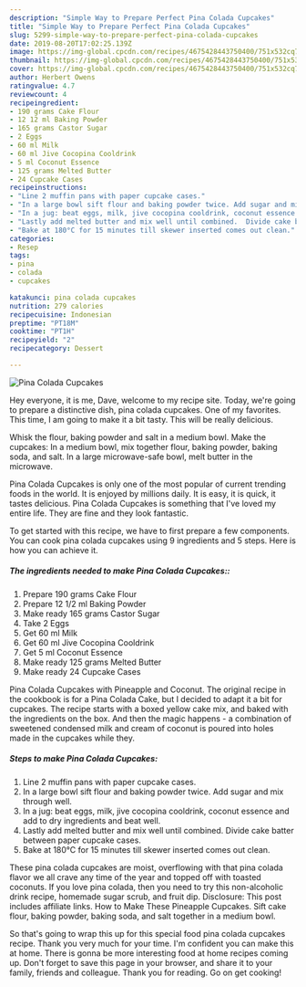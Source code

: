 ```yaml
---
description: "Simple Way to Prepare Perfect Pina Colada Cupcakes"
title: "Simple Way to Prepare Perfect Pina Colada Cupcakes"
slug: 5299-simple-way-to-prepare-perfect-pina-colada-cupcakes
date: 2019-08-20T17:02:25.139Z
image: https://img-global.cpcdn.com/recipes/4675428443750400/751x532cq70/pina-colada-cupcakes-recipe-main-photo.jpg
thumbnail: https://img-global.cpcdn.com/recipes/4675428443750400/751x532cq70/pina-colada-cupcakes-recipe-main-photo.jpg
cover: https://img-global.cpcdn.com/recipes/4675428443750400/751x532cq70/pina-colada-cupcakes-recipe-main-photo.jpg
author: Herbert Owens
ratingvalue: 4.7
reviewcount: 4
recipeingredient:
- 190 grams Cake Flour
- 12 12 ml Baking Powder
- 165 grams Castor Sugar
- 2 Eggs
- 60 ml Milk
- 60 ml Jive Cocopina Cooldrink
- 5 ml Coconut Essence
- 125 grams Melted Butter
- 24 Cupcake Cases
recipeinstructions:
- "Line 2 muffin pans with paper cupcake cases."
- "In a large bowl sift flour and baking powder twice. Add sugar and mix through well."
- "In a jug: beat eggs, milk, jive cocopina cooldrink, coconut essence and add to dry ingredients and beat well."
- "Lastly add melted butter and mix well until combined.  Divide cake batter between paper cupcake cases."
- "Bake at 180°C for 15 minutes till skewer inserted comes out clean."
categories:
- Resep
tags:
- pina
- colada
- cupcakes

katakunci: pina colada cupcakes
nutrition: 279 calories
recipecuisine: Indonesian
preptime: "PT18M"
cooktime: "PT1H"
recipeyield: "2"
recipecategory: Dessert

---
```



![Pina Colada Cupcakes](https://img-global.cpcdn.com/recipes/4675428443750400/751x532cq70/pina-colada-cupcakes-recipe-main-photo.jpg)

Hey everyone, it is me, Dave, welcome to my recipe site. Today, we're going to prepare a distinctive dish, pina colada cupcakes. One of my favorites. This time, I am going to make it a bit tasty. This will be really delicious.

Whisk the flour, baking powder and salt in a medium bowl. Make the cupcakes: In a medium bowl, mix together flour, baking powder, baking soda, and salt. In a large microwave-safe bowl, melt butter in the microwave.

Pina Colada Cupcakes is only one of the most popular of current trending foods in the world. It is enjoyed by millions daily. It is easy, it is quick, it tastes delicious. Pina Colada Cupcakes is something that I've loved my entire life. They are fine and they look fantastic.


To get started with this recipe, we have to first prepare a few components. You can cook pina colada cupcakes using 9 ingredients and 5 steps. Here is how you can achieve it.

##### The ingredients needed to make Pina Colada Cupcakes::

1. Prepare 190 grams Cake Flour
1. Prepare 12 1/2 ml Baking Powder
1. Make ready 165 grams Castor Sugar
1. Take 2 Eggs
1. Get 60 ml Milk
1. Get 60 ml Jive Cocopina Cooldrink
1. Get 5 ml Coconut Essence
1. Make ready 125 grams Melted Butter
1. Make ready 24 Cupcake Cases


Pina Colada Cupcakes with Pineapple and Coconut. The original recipe in the cookbook is for a Pina Colada Cake, but I decided to adapt it a bit for cupcakes. The recipe starts with a boxed yellow cake mix, and baked with the ingredients on the box. And then the magic happens - a combination of sweetened condensed milk and cream of coconut is poured into holes made in the cupcakes while they. 

##### Steps to make Pina Colada Cupcakes:

1. Line 2 muffin pans with paper cupcake cases.
1. In a large bowl sift flour and baking powder twice. Add sugar and mix through well.
1. In a jug: beat eggs, milk, jive cocopina cooldrink, coconut essence and add to dry ingredients and beat well.
1. Lastly add melted butter and mix well until combined.  Divide cake batter between paper cupcake cases.
1. Bake at 180°C for 15 minutes till skewer inserted comes out clean.


These pina colada cupcakes are moist, overflowing with that pina colada flavor we all crave any time of the year and topped off with toasted coconuts. If you love pina colada, then you need to try this non-alcoholic drink recipe, homemade sugar scrub, and fruit dip. Disclosure: This post includes affiliate links. How to Make These Pineapple Cupcakes. Sift cake flour, baking powder, baking soda, and salt together in a medium bowl. 

So that's going to wrap this up for this special food pina colada cupcakes recipe. Thank you very much for your time. I'm confident you can make this at home. There is gonna be more interesting food at home recipes coming up. Don't forget to save this page in your browser, and share it to your family, friends and colleague. Thank you for reading. Go on get cooking!
